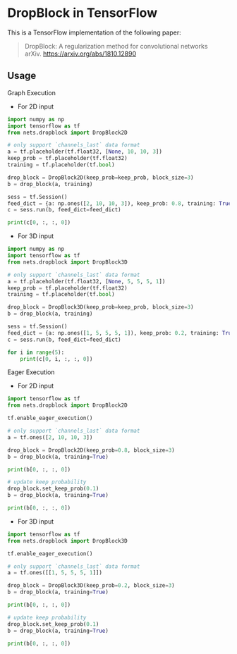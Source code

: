 # DropBlock in TensorFlow

This is a TensorFlow implementation of the following paper:

>DropBlock: A regularization method for convolutional networks  
>arXiv. https://arxiv.org/abs/1810.12890


## Usage

Graph Execution
- For 2D input
```python
import numpy as np
import tensorflow as tf
from nets.dropblock import DropBlock2D

# only support `channels_last` data format
a = tf.placeholder(tf.float32, [None, 10, 10, 3])
keep_prob = tf.placeholder(tf.float32)
training = tf.placeholder(tf.bool)

drop_block = DropBlock2D(keep_prob=keep_prob, block_size=3)
b = drop_block(a, training)

sess = tf.Session()
feed_dict = {a: np.ones([2, 10, 10, 3]), keep_prob: 0.8, training: True}
c = sess.run(b, feed_dict=feed_dict)

print(c[0, :, :, 0])
```

- For 3D input
```python
import numpy as np
import tensorflow as tf
from nets.dropblock import DropBlock3D

# only support `channels_last` data format
a = tf.placeholder(tf.float32, [None, 5, 5, 5, 1])
keep_prob = tf.placeholder(tf.float32)
training = tf.placeholder(tf.bool)

drop_block = DropBlock3D(keep_prob=keep_prob, block_size=3)
b = drop_block(a, training)

sess = tf.Session()
feed_dict = {a: np.ones([1, 5, 5, 5, 1]), keep_prob: 0.2, training: True}
c = sess.run(b, feed_dict=feed_dict)

for i in range(5):
    print(c[0, i, :, :, 0])
```

Eager Execution
- For 2D input
```python
import tensorflow as tf
from nets.dropblock import DropBlock2D

tf.enable_eager_execution()

# only support `channels_last` data format
a = tf.ones([2, 10, 10, 3])

drop_block = DropBlock2D(keep_prob=0.8, block_size=3)
b = drop_block(a, training=True)

print(b[0, :, :, 0])

# update keep probability
drop_block.set_keep_prob(0.1)
b = drop_block(a, training=True)

print(b[0, :, :, 0])
```

- For 3D input
```python
import tensorflow as tf
from nets.dropblock import DropBlock3D

tf.enable_eager_execution()

# only support `channels_last` data format
a = tf.ones([[1, 5, 5, 5, 1]])

drop_block = DropBlock3D(keep_prob=0.2, block_size=3)
b = drop_block(a, training=True)

print(b[0, :, :, 0])

# update keep probability
drop_block.set_keep_prob(0.1)
b = drop_block(a, training=True)

print(b[0, :, :, 0])
```

